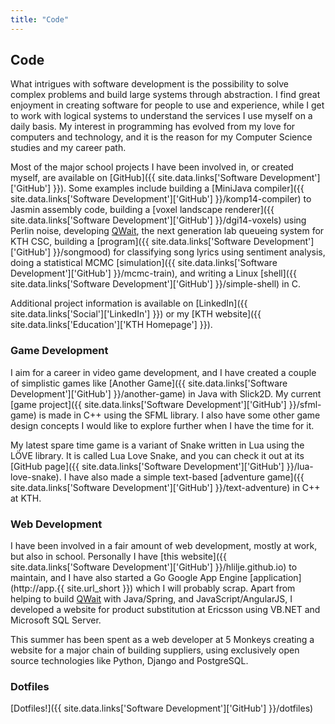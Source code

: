 ```yaml
---
title: "Code"
---
```


## Code

What intrigues with software development is the possibility to solve complex
problems and build large systems through abstraction. I find great enjoyment
in creating software for people to use and experience, while I get to work
with logical systems to understand the services I use myself on a daily basis.
My interest in programming has evolved from my love for computers and
technology, and it is the reason for my Computer Science studies and my career
path.

Most of the major school projects I have been involved in, or created
myself, are available on
[GitHub]({{ site.data.links['Software Development']['GitHub'] }}). Some
examples include building a
[MiniJava compiler]({{ site.data.links['Software Development']['GitHub'] }}/komp14-compiler)
to Jasmin assembly code, building a
[voxel landscape renderer]({{ site.data.links['Software Development']['GitHub'] }}/dgi14-voxels)
using Perlin noise, developing [QWait](https://github.com/mvk13ogb/qwait), the
next generation lab queueing system for KTH CSC, building a
[program]({{ site.data.links['Software Development']['GitHub'] }}/songmood)
for classifying song lyrics using sentiment analysis, doing a statistical MCMC
[simulation]({{ site.data.links['Software Development']['GitHub'] }}/mcmc-train),
and writing a Linux
[shell]({{ site.data.links['Software Development']['GitHub'] }}/simple-shell)
in C.

Additional project information is available on
[LinkedIn]({{ site.data.links['Social']['LinkedIn'] }}) or my
[KTH website]({{ site.data.links['Education']['KTH Homepage'] }}).

### Game Development

I aim for a career in video game development, and I have created a couple of
simplistic games like
[Another Game]({{ site.data.links['Software Development']['GitHub'] }}/another-game)
in Java with Slick2D. My current
[game project]({{ site.data.links['Software Development']['GitHub'] }}/sfml-game)
is made in C++ using the SFML library. I also have some other game design
concepts I would like to explore further when I have the time for it.

My latest spare time game is a variant of Snake written in Lua using the LÖVE
library. It is called Lua Love Snake, and you can check it out at its
[GitHub page]({{ site.data.links['Software Development']['GitHub'] }}/lua-love-snake).
I have also made a simple text-based
[adventure game]({{ site.data.links['Software Development']['GitHub'] }}/text-adventure)
in C++ at KTH.

### Web Development

I have been involved in a fair amount of web development, mostly at work, but
also in school. Personally I have
[this website]({{ site.data.links['Software Development']['GitHub'] }}/hlilje.github.io)
to maintain, and I have also started a Go Google App Engine
[application](http://app.{{ site.url_short }}) which I will probably scrap.
Apart from helping to build [QWait](http://qwait.csc.kth.se/) with Java/Spring,
and JavaScript/AngularJS, I developed a website for product substitution at
Ericsson using VB.NET and Microsoft SQL Server.

This summer has been spent as a web developer at 5 Monkeys creating a website
for a major chain of building suppliers, using exclusively open source
technologies like Python, Django and PostgreSQL.

### Dotfiles

[Dotfiles!]({{ site.data.links['Software Development']['GitHub'] }}/dotfiles)
